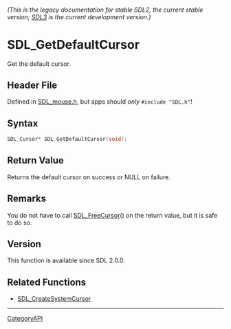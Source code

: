###### (This is the legacy documentation for stable SDL2, the current stable version; [SDL3](https://wiki.libsdl.org/SDL3/) is the current development version.)
# SDL_GetDefaultCursor

Get the default cursor.

## Header File

Defined in [SDL_mouse.h](https://github.com/libsdl-org/SDL/blob/SDL2/include/SDL_mouse.h), but apps should _only_ `#include "SDL.h"`!

## Syntax

```c
SDL_Cursor* SDL_GetDefaultCursor(void);

```

## Return Value

Returns the default cursor on success or NULL on failure.

## Remarks

You do not have to call [SDL_FreeCursor](SDL_FreeCursor)() on the return
value, but it is safe to do so.

## Version

This function is available since SDL 2.0.0.

## Related Functions

* [SDL_CreateSystemCursor](SDL_CreateSystemCursor)

----
[CategoryAPI](CategoryAPI)

